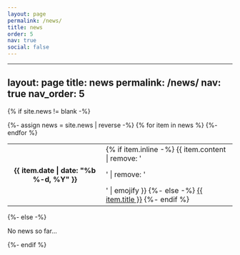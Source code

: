```yaml
---
layout: page 
permalink: /news/
title: news
order: 5
nav: true
social: false
---
```


---
layout: page
title: news
permalink: /news/
nav: true
nav_order: 5
---

<div class="news">
  
  {% if site.news != blank -%} 
  <div class="table-responsive">
    <table class="table table-sm table-borderless">
    {%- assign news = site.news | reverse -%} 
    {% for item in news %}
      <tr>
        <th scope="row">{{ item.date | date: "%b %-d, %Y" }}</th>
        <td>
          {% if item.inline -%} 
            {{ item.content | remove: '<p>' | remove: '</p>' | emojify }}
          {%- else -%} 
            <a class="news-title" href="{{ item.url | relative_url }}">{{ item.title }}</a>
          {%- endif %} 
        </td>
      </tr>
    {%- endfor %}
    </table>
  </div>
{%- else -%} 
  <p>No news so far...</p>
{%- endif %} 
</div>
